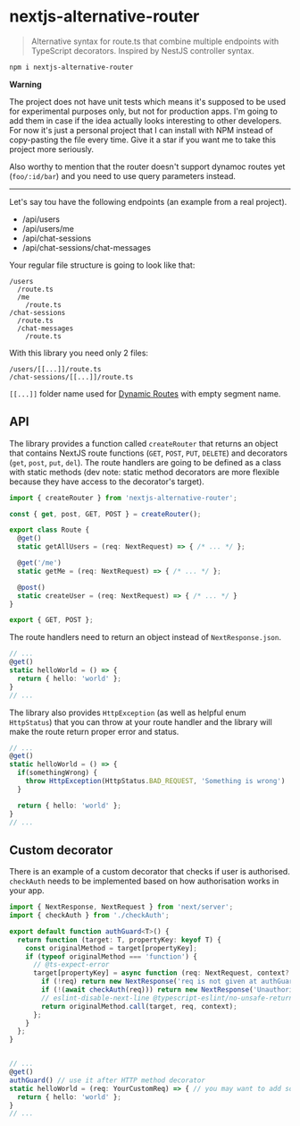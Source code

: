 # nextjs-alternative-router

> Alternative syntax for route.ts that combine multiple endpoints with TypeScript decorators. Inspired by NestJS controller syntax.

```sh
npm i nextjs-alternative-router
```

**Warning**

The project does not have unit tests which means it's supposed to be used for experimental purposes only, but not for production apps. I'm going to add them in case if the idea actually looks interesting to other developers. For now it's just a personal project that I can install with NPM instead of copy-pasting the file every time. Give it a star if you want me to take this project more seriously.

Also worthy to mention that the router doesn't support dynamoc routes yet (`foo/:id/bar`) and you need to use query parameters instead.

----------------

Let's say tou have the following endpoints (an example from a real project).

- /api/users
- /api/users/me
- /api/chat-sessions
- /api/chat-sessions/chat-messages

Your regular file structure is going to look like that:

```
/users
  /route.ts
  /me
    /route.ts
/chat-sessions
  /route.ts
  /chat-messages
    /route.ts
```

With this library you need only 2 files:

```
/users/[[...]]/route.ts
/chat-sessions/[[...]]/route.ts
```

`[[...]]` folder name used for [Dynamic Routes](https://nextjs.org/docs/app/building-your-application/routing/dynamic-routes) with empty segment name.

## API

The library provides a function called `createRouter` that returns an object that contains NextJS route functions (`GET`, `POST`, `PUT`, `DELETE`) and decorators (`get`, `post`, `put`, `del`). The route handlers are going to be defined as a class with static methods (dev note: static method decorators are more flexible because they have access to the decorator's target).

```ts
import { createRouter } from 'nextjs-alternative-router';

const { get, post, GET, POST } = createRouter();

export class Route {
  @get()
  static getAllUsers = (req: NextRequest) => { /* ... */ };

  @get('/me')
  static getMe = (req: NextRequest) => { /* ... */ };

  @post()
  static createUser = (req: NextRequest) => { /* ... */ }
}

export { GET, POST };
```

The route handlers need to return an object instead of `NextResponse.json`.

```ts
// ...
@get()
static helloWorld = () => {
  return { hello: 'world' };
}
// ...
```

The library also provides `HttpException` (as well as helpful enum `HttpStatus`) that you can throw at your route handler and the library will make the route return proper error and status.

```ts
// ...
@get()
static helloWorld = () => {
  if(somethingWrong) {
    throw HttpException(HttpStatus.BAD_REQUEST, 'Something is wrong')
  }

  return { hello: 'world' };
}
// ...
```

## Custom decorator

There is an example of a custom decorator that checks if user is authorised. `checkAuth` needs to be implemented based on how authorisation works in your app.

```ts
import { NextResponse, NextRequest } from 'next/server';
import { checkAuth } from './checkAuth';

export default function authGuard<T>() {
  return function (target: T, propertyKey: keyof T) {
    const originalMethod = target[propertyKey];
    if (typeof originalMethod === 'function') {
      // @ts-expect-error
      target[propertyKey] = async function (req: NextRequest, context?: any) {
        if (!req) return new NextResponse('req is not given at authGuard', { status: 401 });
        if (!(await checkAuth(req))) return new NextResponse('Unauthorised', { status: 401 });
        // eslint-disable-next-line @typescript-eslint/no-unsafe-return
        return originalMethod.call(target, req, context);
      };
    }
  };
}

```
```ts

// ...
@get()
authGuard() // use it after HTTP method decorator
static helloWorld = (req: YourCustomReq) => { // you may want to add some extra properties to req (current user for example) at checkAuth
  return { hello: 'world' };
}
// ...
```











